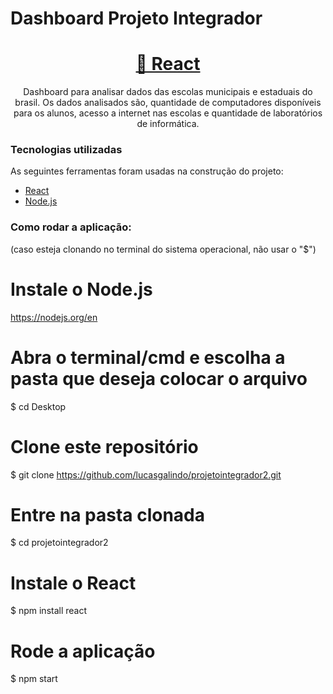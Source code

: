 # Dashboard Projeto Integrador


<h1 align="center">
  <a href="<https://pt-br.reactjs.org/>">🔗 React</a>
</h1>
<p align="center">
  Dashboard para analisar dados das escolas municipais e estaduais do brasil. Os dados analisados são, quantidade de computadores disponíveis 
  para os alunos, acesso a internet nas escolas e quantidade de laboratórios de informática.
</p>


### Tecnologias utilizadas

As seguintes ferramentas foram usadas na construção do projeto:

- [React](<https://pt-br.reactjs.org/>)
- [Node.js](<https://nodejs.org/en/>)


### Como rodar a aplicação:
(caso esteja clonando no terminal do sistema operacional, não usar o "$")

# Instale o Node.js
<https://nodejs.org/en>

# Abra o terminal/cmd e escolha a pasta que deseja colocar o arquivo
$ cd Desktop

# Clone este repositório
$ git clone <https://github.com/lucasgalindo/projetointegrador2.git>

# Entre na pasta clonada
$ cd projetointegrador2

# Instale o React
$ npm install react

# Rode a aplicação
$ npm start


